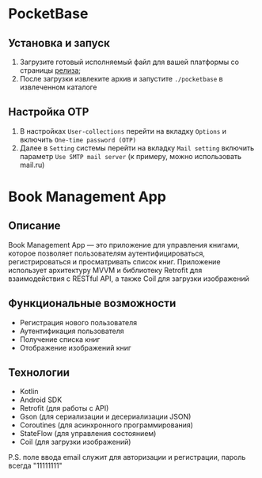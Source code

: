 # PocketBase
## Установка и запуск 
1. Загрузите готовый исполняемый файл для вашей платформы со страницы [релиза]([https://ru.wikipedia.org/wiki/Программное_обеспечение](https://github.com/pocketbase/pocketbase/releases));
2. После загрузки извлеките архив и запустите ```./pocketbase``` в извлеченном каталоге

## Настройка OTP 
1. В настройках ```User-collections``` перейти на вкладку ```Options``` и включить ```One-time password (OTP)```
2. Далее в ```Setting``` системы перейти на  вкладку ```Mail setting``` включить параметр ```Use SMTP mail server``` (к примеру, можно использовать
mail.ru)
 
# Book Management App

## Описание

Book Management App — это приложение для управления книгами, которое позволяет пользователям аутентифицироваться, регистрироваться и просматривать список книг. Приложение использует архитектуру MVVM и библиотеку Retrofit для взаимодействия с RESTful API, а также Coil для загрузки изображений
## Функциональные возможности

- Регистрация нового пользователя
- Аутентификация пользователя
- Получение списка книг
- Отображение изображений книг

## Технологии

- Kotlin
- Android SDK
- Retrofit (для работы с API)
- Gson (для сериализации и десериализации JSON)
- Coroutines (для асинхронного программирования)
- StateFlow (для управления состоянием)
- Coil (для загрузки изображений)

P.S. поле ввода email служит для авторизации и регистрации, пароль всегда "11111111"